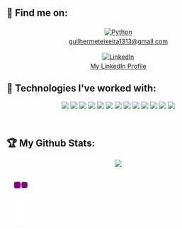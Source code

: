 <!---
⚡ **Classes taken (In University):**

- Linear Algebra
- Calculus I
- C Programming - C
- Programming Labs - C
- Computeer Tecnology - Logical Circuits
- Discrete Math
- Computer Networks - Cisco Packet Tracer
- Functional Programming - Ocaml
- Computer Architecture - Assembly
- Calculus II
- Physics and Information
- Probability & Statistics
- Object Oriented Programming - Java
- Data Bases - SQL
- Multimedia - Python
- Web Development - HTML/CSS/JS/PHP/XML
- Operating systems - C
- Algorithms and Data Structures - C
- Computacional logic - Ocaml
- Human Computer Interaction (HCI)  - Java
-->

## :email: Find me on:

<!--
[<img align="left" alt="CharalambosIoannou" width="40px" src="https://raw.githubusercontent.com/iconic/open-iconic/master/svg/globe.svg" />][website]
[<img align="left" alt="CharalambosIoannou | LinkedIn" width="40px" src="https://cdn.jsdelivr.net/npm/simple-icons@v3/icons/linkedin.svg" />][linkedin]
[<img align="left" alt="CharalambosIoannou | Mail" width="40px" src="https://cdn.jsdelivr.net/npm/simple-icons@v3/icons/gmail.svg" />][mail]
-->

<p align="center">
 <a href="mailto:guilhermeteixeira1313@gmail.com"> <img src="https://cdn-icons-png.flaticon.com/512/726/726623.png" alt="Python" height="40" style="vertical-align:top; margin:4px"></a> 
 <br />
 <a href="mailto:guilhermeteixeira1313@gmail.com" style="vertical-align:top; margin:4px">guilhermeteixeira1313@gmail.com</a> 
</p>

<p align="center">
 <a href="https://www.linkedin.com/in/guilhermeteixeira13/"> <img src="https://cdn-icons-png.flaticon.com/512/174/174857.png" alt="LinkedIn" height="40" style="vertical-align:top; margin:4px"></a> 
 <br />
 <a href="https://www.linkedin.com/in/guilhermeteixeira13/" style="vertical-align:top; margin:4px">My LinkedIn Profile</a> 
</p>

## 🧰 Technologies I've worked with:

<p align="center">
 <img height=50 src="https://cdn.jsdelivr.net/gh/devicons/devicon/icons/java/java-original.svg"/>
 <img height=50 src="https://cdn.jsdelivr.net/gh/devicons/devicon/icons/android/android-original.svg"/>
 <img height=50 src="https://cdn.jsdelivr.net/gh/devicons/devicon/icons/mysql/mysql-original-wordmark.svg" />
 <img height=50 src="https://cdn.jsdelivr.net/gh/devicons/devicon/icons/spring/spring-original.svg" />
 <img height=50 src="https://cdn.jsdelivr.net/gh/devicons/devicon/icons/github/github-original.svg" />
 <img height=50 src="https://cdn.jsdelivr.net/gh/devicons/devicon/icons/javascript/javascript-original.svg"/>  
 <img height=50 src="https://cdn.jsdelivr.net/gh/devicons/devicon/icons/nodejs/nodejs-original.svg" />   
 <img height=50 src="https://cdn.jsdelivr.net/gh/devicons/devicon/icons/express/express-original.svg" />
 <img height=50 src="https://cdn.jsdelivr.net/gh/devicons/devicon/icons/html5/html5-original.svg" /> 
 <img height=50 src="https://cdn.jsdelivr.net/gh/devicons/devicon/icons/css3/css3-original.svg" />  
 <img height=50 src="https://cdn.jsdelivr.net/gh/devicons/devicon/icons/c/c-original.svg" />
 <img height=50 src="https://cdn.jsdelivr.net/gh/devicons/devicon/icons/python/python-original.svg"/>
 <img height=50 src="https://cdn.jsdelivr.net/gh/devicons/devicon/icons/linux/linux-original.svg" />       
</p>
<br />

## :trophy: My Github Stats:

<p align="center">
<img src="https://github-readme-streak-stats.herokuapp.com/?user=GuilhermeTeixeira13"/>


![snake gif](https://github.com/GuilhermeTeixeira13/GuilhermeTeixeira13/blob/output/github-contribution-grid-snake.gif)

